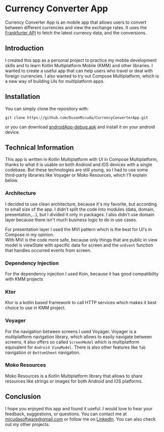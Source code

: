 # Currency Converter App

Currency Converter App is an mobile app that allows users to convert between different currencies
and view the exchange rates. It uses the [Frankfurter API](https://www.frankfurter.app/)
to fetch the latest currency data, and the conversions.

## Introduction

I created this app as a personal project to practice my mobile development skills and to learn 
Kotlin Multiplatform Mobile (KMM) and other libraries. I wanted to create a useful app that can 
help users who travel or deal with foreign currencies. I also wanted to try out Compose Multiplatform,
which is a new way of building UIs for multiplatform apps.

## Installation

You can simply clone the repository with:
```
git clone https://github.com/DusanMicuda/CurrencyConverterApp.git
```
or you can download [androidApp-debug.apk](https://github.com/DusanMicuda/CurrencyConverterApp/blob/main/androidApp/build/outputs/apk/debug/androidApp-debug.apk) 
and install it on your android device.

## Technical Information

This app is written in Kotlin Multiplatform with UI in Compose Multiplatform, thanks to what it is 
usable on both Android and iOS devices with a single codebase. But these technologies are still young,
so I had to use some third-party libraries like Voyager or Moko Resources, which I'll explain
below.

### Architecture

I decided to use clean architecture, because it's my favorite, but according to small size of the app.
I didn't split the code into modules (data, domain, presentation,...), but I divided it only in packages.
I also didn't use domain layer because there isn't much business logic to do in use cases.

For presentation layer I used the MVI pattern which is the best for UI's in Compose in my opinion.\
With MVI is the code more safe, because only things that are public in view model is viewState
with specific data for screen and the `onEvent` function that handles occurred events from screen.

### Dependency Injection

For the dependency injection I used Koin, because it has good compatibility with KMM projects

### Ktor

Ktor is a kotlin based framework to call HTTP services which makes it best choice to use in KMM
project.

### Voyager

For the navigation between screens I used Voyager. Voyager is a multiplatform navigation library,
which allows to easily navigate between screens, it also offers so called `ScreenModel` which is 
multiplatform equivalent for `Android ViewModel`. There is also other features like `Tab` navigation
or `BottomSheet` navigation.

### Moko Resources

Moko Resources is a Kotlin Multiplatform library that allows to share resources like strings or
images for both Android and iOS platforms.

## Conclusion

I hope you enjoyed this app and found it useful. I would love to hear your feedback, suggestions,
or questions. You can contact me at micudasoftware@gmail.com or follow me on [LinkedIn](www.linkedin.com/in/dušan-mičuda-33b755212).
You can also check out my other projects.